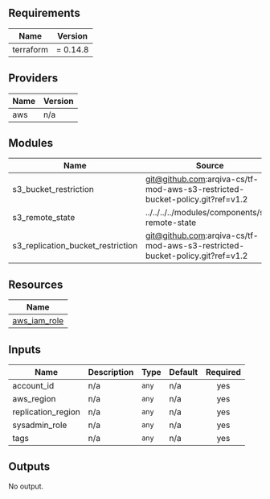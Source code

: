 ## Requirements

| Name | Version |
|------|---------|
| terraform | = 0.14.8 |

## Providers

| Name | Version |
|------|---------|
| aws | n/a |

## Modules

| Name | Source | Version |
|------|--------|---------|
| s3_bucket_restriction | git@github.com:arqiva-cs/tf-mod-aws-s3-restricted-bucket-policy.git?ref=v1.2 |  |
| s3_remote_state | ../../../../modules/components/s3-remote-state |  |
| s3_replication_bucket_restriction | git@github.com:arqiva-cs/tf-mod-aws-s3-restricted-bucket-policy.git?ref=v1.2 |  |

## Resources

| Name |
|------|
| [aws_iam_role](https://registry.terraform.io/providers/hashicorp/aws/latest/docs/data-sources/iam_role) |

## Inputs

| Name | Description | Type | Default | Required |
|------|-------------|------|---------|:--------:|
| account\_id | n/a | `any` | n/a | yes |
| aws\_region | n/a | `any` | n/a | yes |
| replication\_region | n/a | `any` | n/a | yes |
| sysadmin\_role | n/a | `any` | n/a | yes |
| tags | n/a | `any` | n/a | yes |

## Outputs

No output.
